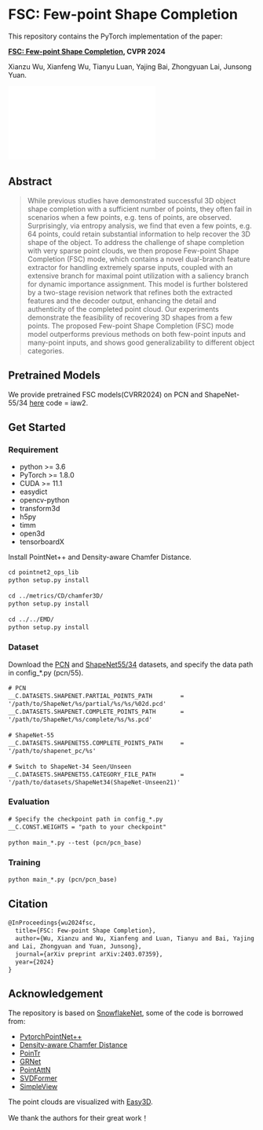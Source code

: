 # FSC: Few-point Shape Completion

This repository contains the PyTorch implementation of the paper:

**[FSC: Few-point Shape Completion](https://arxiv.org/pdf/2403.07359), CVPR 2024**

<!-- <br> -->
Xianzu Wu, Xianfeng Wu, Tianyu Luan, Yajing Bai, Zhongyuan Lai, Junsong Yuan.
<!-- <br> -->
![example](Figure_2.pdf)

## Abstract

> While previous studies have demonstrated successful 3D object shape completion with a sufficient number of points, they often fail in scenarios when a few points, e.g. tens of points, are observed. Surprisingly, via entropy analysis, we find that even a few points, e.g. 64 points, could retain substantial information to help recover the 3D shape of the object. To address the challenge of shape completion with very sparse point clouds, we then propose Few-point Shape Completion (FSC) mode, which contains a novel dual-branch feature extractor for handling extremely sparse inputs, coupled with an extensive branch for maximal point utilization with a saliency branch for dynamic importance assignment. This model is further bolstered by a two-stage revision network that refines both the extracted features and the decoder output, enhancing the detail and authenticity of the completed point cloud. Our experiments demonstrate the feasibility of recovering 3D shapes from a few points. The proposed Few-point Shape Completion (FSC) mode model outperforms previous methods on both few-point inputs and many-point inputs, and shows good generalizability to different object categories.

## Pretrained Models
We provide pretrained FSC models(CVRR2024) on PCN and ShapeNet-55/34 [here](https://pan.baidu.com/s/1cOb827HaDLq0I-jHScakwg?pwd=iaw2) code = iaw2.


## Get Started

### Requirement
- python >= 3.6
- PyTorch >= 1.8.0
- CUDA >= 11.1
- easydict
- opencv-python
- transform3d
- h5py
- timm
- open3d
- tensorboardX

Install PointNet++ and Density-aware Chamfer Distance.
```
cd pointnet2_ops_lib
python setup.py install

cd ../metrics/CD/chamfer3D/
python setup.py install

cd ../../EMD/
python setup.py install
```


### Dataset
Download the [PCN](https://gateway.infinitescript.com/s/ShapeNetCompletion) and [ShapeNet55/34](https://github.com/yuxumin/PoinTr) datasets, and specify the data path in config_*.py (pcn/55).
```
# PCN
__C.DATASETS.SHAPENET.PARTIAL_POINTS_PATH        = '/path/to/ShapeNet/%s/partial/%s/%s/%02d.pcd'
__C.DATASETS.SHAPENET.COMPLETE_POINTS_PATH       = '/path/to/ShapeNet/%s/complete/%s/%s.pcd'

# ShapeNet-55
__C.DATASETS.SHAPENET55.COMPLETE_POINTS_PATH     = '/path/to/shapenet_pc/%s'

# Switch to ShapeNet-34 Seen/Unseen
__C.DATASETS.SHAPENET55.CATEGORY_FILE_PATH       = '/path/to/datasets/ShapeNet34(ShapeNet-Unseen21)'
```
### Evaluation
```
# Specify the checkpoint path in config_*.py
__C.CONST.WEIGHTS = "path to your checkpoint"

python main_*.py --test (pcn/pcn_base)
```

### Training
```
python main_*.py (pcn/pcn_base) 
```

## Citation
```
@InProceedings{wu2024fsc,
  title={FSC: Few-point Shape Completion},
  author={Wu, Xianzu and Wu, Xianfeng and Luan, Tianyu and Bai, Yajing and Lai, Zhongyuan and Yuan, Junsong},
  journal={arXiv preprint arXiv:2403.07359},
  year={2024}
}
```


## Acknowledgement
The repository is based on [SnowflakeNet](https://github.com/AllenXiangX/SnowflakeNet), some of the code is borrowed from:
- [PytorchPointNet++](https://github.com/erikwijmans/Pointnet2_PyTorch)
- [Density-aware Chamfer Distance](https://github.com/wutong16/Density_aware_Chamfer_Distance)
- [PoinTr](https://github.com/yuxumin/PoinTr)
- [GRNet](https://github.com/hzxie/GRNet)
- [PointAttN](https://github.com/ohhhyeahhh/PointAttN)
- [SVDFormer](https://github.com/czvvd/SVDFormer_PointSea)
- [SimpleView](https://github.com/princeton-vl/SimpleView)

The point clouds are visualized with [Easy3D](https://github.com/LiangliangNan/Easy3D).

We thank the authors for their great work！

<!-- ## License

This project is open sourced under MIT license. -->


